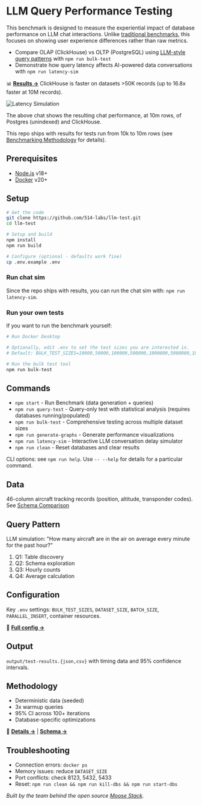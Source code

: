 # LLM Query Performance Testing

This benchmark is designed to measure the experiential impact of database performance on LLM chat interactions. Unlike [traditional benchmarks](https://benchmark.clickhouse.com/), this focuses on showing user experience differences rather than raw metrics.

- Compare OLAP (ClickHouse) vs OLTP (PostgreSQL) using [LLM-style query patterns](https://github.com/514-labs/LLM-query-test/blob/main/BENCHMARK_METHODOLOGY.md#query-pattern-design) with `npm run bulk-test`
- Demonstrate how query latency affects AI-powered data conversations with `npm run latency-sim`

📊 **[Results →](RESULTS.md)** ClickHouse is faster on datasets >50K records (up to 16.8x faster at 10M records). 

![Latency Simulation](latency-sim-10m.gif)

The above chat shows the resulting chat performance, at 10m rows, of Postgres (unindexed) and ClickHouse. 

This repo ships with results for tests run from 10k to 10m rows (see [Benchmarking Methodology](BENCHMARK_METHODOLOGY.md) for details). 

## Prerequisites

- [Node.js](https://nodejs.org/) v18+
- [Docker](https://docs.docker.com/get-docker/) v20+

## Setup

```bash
# Get the code
git clone https://github.com/514-labs/llm-test.git
cd llm-test

# Setup and build
npm install
npm run build

# Configure (optional - defaults work fine)
cp .env.example .env

```

### Run chat sim

Since the repo ships with results, you can run the chat sim with: `npm run latency-sim`.

### Run your own tests

If you want to run the benchmark yourself:
```bash
# Run Docker Desktop

# Optionally, edit .env to set the test sizes you are interested in. 
# Default: BULK_TEST_SIZES=10000,50000,100000,500000,1000000,5000000,10000000

# Run the bulk test tool
npm run bulk-test
```

## Commands

- `npm start` - Run Benchmark (data generation + queries)
- `npm run query-test` - Query-only test with statistical analysis (requires databases running/populated)
- `npm run bulk-test` - Comprehensive testing across multiple dataset sizes  
- `npm run generate-graphs` - Generate performance visualizations
- `npm run latency-sim` - Interactive LLM conversation delay simulator
- `npm run clean` - Reset databases and clear results

CLI options: see `npm run help`. Use `-- --help` for details for a particular command.

## Data

46-column aircraft tracking records (position, altitude, transponder codes). See [Schema Comparison](SCHEMA_COMPARISON.md)

## Query Pattern

LLM simulation: "How many aircraft are in the air on average every minute for the past hour?"

1. Q1: Table discovery
2. Q2: Schema exploration
3. Q3: Hourly counts
4. Q4: Average calculation

## Configuration

Key `.env` settings: `BULK_TEST_SIZES`, `DATASET_SIZE`, `BATCH_SIZE`, `PARALLEL_INSERT`, container resources.

🔧 **[Full config →](CONFIGURATION.md)**

## Output

`output/test-results.{json,csv}` with timing data and 95% confidence intervals.

## Methodology

- Deterministic data (seeded)
- 3x warmup queries
- 95% CI across 100+ iterations
- Database-specific optimizations

🔬 **[Details →](BENCHMARK_METHODOLOGY.md)** | **[Schema →](SCHEMA_COMPARISON.md)**

## Troubleshooting

- Connection errors: `docker ps`
- Memory issues: reduce `DATASET_SIZE`
- Port conflicts: check 8123, 5432, 5433
- Reset: `npm run clean && npm run kill-dbs && npm run start-dbs`

*Built by the team behind the open source [Moose Stack](https://github.com/514-labs/moose).*
